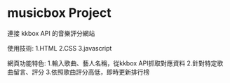 # musicbox Project

連接 kkbox API 的音樂評分網站

使用技術: 1.HTML 2.CSS 3.javascript

網頁功能特色: 1.輸入歌曲、藝人名稱，從kkbox API抓取對應資料 2.針對特定歌曲留言、評分 3.依照歌曲評分高低，即時更新排行榜
